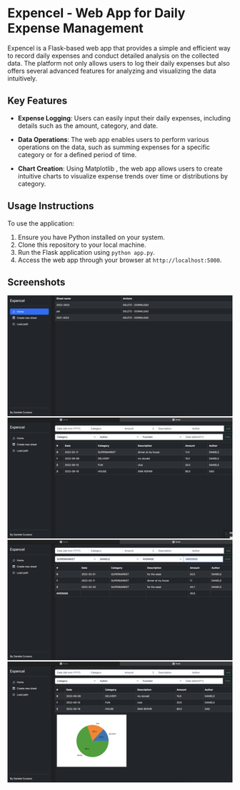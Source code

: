 # Expencel - Web App for Daily Expense Management

Expencel is a Flask-based web app that provides a simple and efficient way to record daily expenses and conduct detailed analysis on the collected data. The platform not only allows users to log their daily expenses but also offers several advanced features for analyzing and visualizing the data intuitively.

## Key Features

- **Expense Logging**: Users can easily input their daily expenses, including details such as the amount, category, and date.

- **Data Operations**: The web app enables users to perform various operations on the data, such as summing expenses for a specific category or for a defined period of time.

- **Chart Creation**: Using Matplotlib , the web app allows users to create intuitive charts to visualize expense trends over time or distributions by category.

## Usage Instructions

To use the application:

1. Ensure you have Python installed on your system.
2. Clone this repository to your local machine.
3. Run the Flask application using `python app.py`.
4. Access the web app through your browser at `http://localhost:5000`.

## Screenshots

![home](https://github.com/danielecursano/expencel/blob/main/images/home.png)
![sheet](https://github.com/danielecursano/expencel/blob/main/images/sheet.png)
![average](https://github.com/danielecursano/expencel/blob/main/images/average.png)
![pie_chart](https://github.com/danielecursano/expencel/blob/main/images/pie.png)
